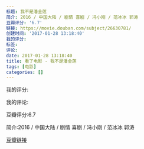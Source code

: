 ```yaml
---
标题: 我不是潘金莲
简介: 2016 / 中国大陆 / 剧情 喜剧 / 冯小刚 / 范冰冰 郭涛
豆瓣评分: '6.7'
链接: https://movie.douban.com/subject/26630781/
创建时间: '2017-01-28 13:18:40'
我的评分:
标签:
评论:
date: 2017-01-28 13:18:40
title: 看了电影 - 我不是潘金莲
tags: [电影]
categories: []
---
```


我的评分:

我的评论:

豆瓣评分:6.7

简介:2016 / 中国大陆 / 剧情 喜剧 / 冯小刚 / 范冰冰 郭涛

[豆瓣链接](https://movie.douban.com/subject/26630781/)

